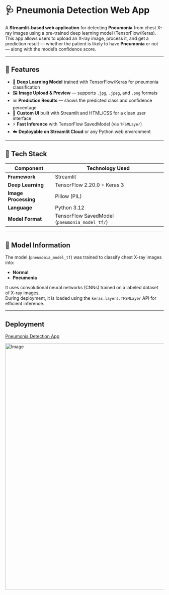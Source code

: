 # 🩺 Pneumonia Detection Web App

A **Streamlit-based web application** for detecting **Pneumonia** from chest X-ray images using a pre-trained deep learning model (TensorFlow/Keras).  
This app allows users to upload an X-ray image, process it, and get a prediction result — whether the patient is likely to have **Pneumonia** or not — along with the model’s confidence score.

---

## 🚀 Features

- 🧠 **Deep Learning Model** trained with TensorFlow/Keras for pneumonia classification  
- 🖼️ **Image Upload & Preview** — supports `.jpg`, `.jpeg`, and `.png` formats  
- 📊 **Prediction Results** — shows the predicted class and confidence percentage  
- 🎨 **Custom UI** built with Streamlit and HTML/CSS for a clean user interface  
- ⚡ **Fast Inference** with TensorFlow SavedModel (via `TFSMLayer`)  
- ☁️ **Deployable on Streamlit Cloud** or any Python web environment  

---

## 🧩 Tech Stack

| Component | Technology Used |
|------------|----------------|
| **Framework** | Streamlit |
| **Deep Learning** | TensorFlow 2.20.0 + Keras 3 |
| **Image Processing** | Pillow (PIL) |
| **Language** | Python 3.12 |
| **Model Format** | TensorFlow SavedModel (`pneumonia_model_tf/`) |

---

## 🧠 Model Information

The model (`pneumonia_model_tf`) was trained to classify chest X-ray images into:
- **Normal**
- **Pneumonia**

It uses convolutional neural networks (CNNs) trained on a labeled dataset of X-ray images.  
During deployment, it is loaded using the `keras.layers.TFSMLayer` API for efficient inference.

---

## Deployment

[Pneumonia Detection App](https://pneumonia-classification-mhk.streamlit.app/)

<img width="1905" height="783" alt="Image" src="https://github.com/user-attachments/assets/61ca0f8a-396f-4f12-b4b3-30e4185414fc" />
